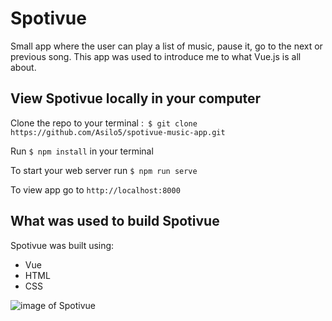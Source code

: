 # Spotivue

Small app where the user can play a list of music, pause it, go to the next or previous song. This app was used to introduce me to what Vue.js is all about.


## View Spotivue locally in your computer

Clone the repo to your terminal :``` $ git clone https://github.com/Asilo5/spotivue-music-app.git```

Run ``` $ npm install ``` in your terminal

To start your web server run ``` $ npm run serve ```

To view app go to ``` http://localhost:8000 ```

## What was used to build Spotivue

Spotivue was built using:
  - Vue
  - HTML
  - CSS
  
![image of Spotivue]()

